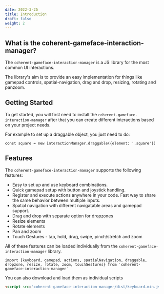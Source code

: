 ```yaml
---
date: 2022-3-25
title: Introduction
draft: false
weight: 2
---
```

## What is the coherent-gameface-interaction-manager?

The `coherent-gameface-interaction-manager` is a JS library for the most common UI interactions.

The library's aim is to provide an easy implementation for things like gamepad controls, spatial-navigation, drag and drop, resizing, rotating and panzoom.

## Getting Started

To get started, you will first need to install the `coherent-gameface-interaction-manager` after that you can create different interactions based on your project needs.

For example to set up a draggable object, you just need to do:

```{.javascript}
const square = new interactionManager.draggable({element: '.square'})
```

## Features

The `coherent-gameface-interaction-manager` supports the following features:

- Easy to set up and use keyboard combinations.
- Quick gamepad setup with button and joystick handling.
- Register and execute actions anywhere in your code. Fast way to share the same behavior between multiple inputs.
- Spatial navigation with different navigatable areas and gamepad support.
- Drag and drop with separate option for dropzones
- Resize elements
- Rotate elements
- Pan and zoom
- Touch Gestures - tap, hold, drag, swipe, pinch/stretch and zoom

All of these features can be loaded individually from the `coherent-gameface-interaction-manager` library.

```{.javascript}
import {keyboard, gamepad, actions, spatialNavigation, draggable, dropzone, resize, rotate, zoom, touchGestures} from 'coherent-gameface-interaction-manager`
```

You can also download and load them as individual scripts

```html
<script src="coherent-gameface-interaction-manager/dist/keyboard.min.js"></script>
```
